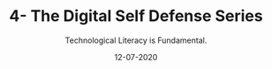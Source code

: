 ---
title: 4- The Digital Self Defense Series
subtitle: Technological Literacy is Fundamental.
layout: default
modal-id: 4
date: 12-07-2020
img: blank.png
iframe: https://austincapitaldata.getoutline.com/s/ff894b3c-77a3-42bd-b80e-f78c84454f3e
graphheight: 700px
graphwidth: 700px
thumbnail: CyberSafety.jpg
alt: image-alt
description: Cyber attacks and data breach
---